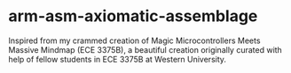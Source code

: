 # arm-asm-axiomatic-assemblage
Inspired from my crammed creation of Magic Microcontrollers Meets Massive Mindmap (ECE 3375B), a beautiful creation originally curated with help of fellow students in ECE 3375B at Western University.
